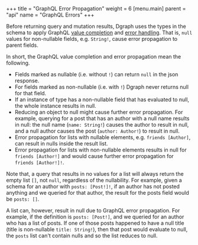 +++
title = "GraphQL Error Propagation"
weight = 6
[menu.main]
    parent = "api"
    name = "GraphQL Errors"
+++

<!-- this needs something else?  probably an example to help explain better?-->

Before returning query and mutation results, Dgraph uses the types in the schema to apply GraphQL [value completion](https://graphql.github.io/graphql-spec/June2018/#sec-Value-Completion) and [error handling](https://graphql.github.io/graphql-spec/June2018/#sec-Errors-and-Non-Nullability).  That is, `null` values for non-nullable fields, e.g. `String!`, cause error propagation to parent fields.  

In short, the GraphQL value completion and error propagation mean the following.

* Fields marked as nullable (i.e. without `!`) can return `null` in the json response.
* For fields marked as non-nullable (i.e. with `!`) Dgraph never returns null for that field.
* If an instance of type has a non-nullable field that has evaluated to null, the whole instance results in null.
* Reducing an object to null might cause further error propagation.  For example, querying for a post that has an author with a null name results in null: the null name (`name: String!`) causes the author to result in null, and a null author causes the post (`author: Author!`) to result in null.
* Error propagation for lists with nullable elements, e.g. `friends [Author]`, can result in nulls inside the result list.
* Error propagation for lists with non-nullable elements results in null for `friends [Author!]` and would cause further error propagation for `friends [Author!]!`.

Note that, a query that results in no values for a list will always return the empty list `[]`, not `null`, regardless of the nullability.  For example, given a schema for an author with `posts: [Post!]!`, if an author has not posted anything and we queried for that author, the result for the posts field would be `posts: []`.  

A list can, however, result in null due to GraphQL error propagation.  For example, if the definition is `posts: [Post!]`, and we queried for an author who has a list of posts.  If one of those posts happened to have a null title (title is non-nullable `title: String!`), then that post would evaluate to null, the `posts` list can't contain nulls and so the list reduces to null.
